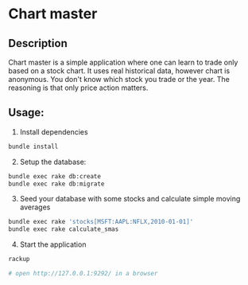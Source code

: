 # Chart master

## Description

Chart master is a simple application where one can learn to trade only based on a stock chart.
It uses real historical data, however chart is anonymous. You don't know which stock you trade or the year.
The reasoning is that only price action matters.

## Usage:

1. Install dependencies
```bash
bundle install
```
2. Setup the database:
```bash
bundle exec rake db:create
bundle exec rake db:migrate
```
3. Seed your database with some stocks and calculate simple moving averages
```bash
bundle exec rake 'stocks[MSFT:AAPL:NFLX,2010-01-01]'
bundle exec rake calculate_smas
```
4. Start the application
```bash
rackup

# open http://127.0.0.1:9292/ in a browser
```
